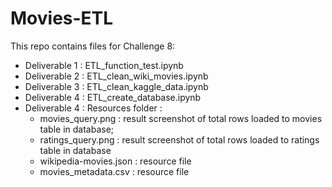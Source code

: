 # Movies-ETL
This repo contains files for Challenge 8:
- Deliverable 1 : ETL_function_test.ipynb
- Deliverable 2 : ETL_clean_wiki_movies.ipynb
- Deliverable 3 : ETL_clean_kaggle_data.ipynb
- Deliverable 4 : ETL_create_database.ipynb 
- Deliverable 4 : Resources folder : 
   - movies_query.png : result screenshot of total rows loaded to movies table in database; 
   - ratings_query.png : result screenshot of total rows loaded to ratings table in database
   - wikipedia-movies.json : resource file
   - movies_metadata.csv : resource file
